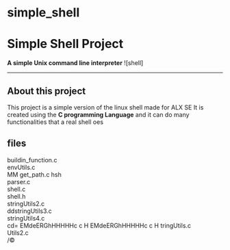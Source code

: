 # simple_shell
# Simple Shell Project

**A simple Unix command line interpreter**
![shell]

***
## About this project
This project is a simple version of the linux shell made for ALX SE
It is created using the **C programming Language** and it can do many functionalities that a real shell oes

## files
buildin_function.c  
envUtils.c  
MM
get_path.c 
hsh  
parser.c  
shell.c  
shell.h  
stringUtils2.c  
ddstringUtils3.c  
stringUtils4.c  
cd=
EMdeERGhHHHHHc  c  H
EMdeERGhHHHHHc  c  H
tringUtils.c  
Utils2.c  
/©



